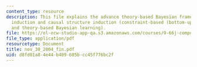 ```yaml
---
content_type: resource
description: This file explains the advance theory-based Bayesian framework for property
  induction and causal structure induction (constraint-based (bottom-up) learning
  and theory-based Bayesian learning).
file: https://ol-ocw-studio-app-qa.s3.amazonaws.com/courses/9-66j-computational-cognitive-science-fall-2004/d8fd01a84e44b409605bcc45f776bc2f_nov_30_2004_fin.pdf
file_type: application/pdf
resourcetype: Document
title: nov_30_2004_fin.pdf
uid: d8fd01a8-4e44-b409-605b-cc45f776bc2f
---
```

